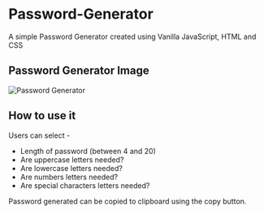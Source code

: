 # Password-Generator
A simple Password Generator created using Vanilla JavaScript, HTML and CSS

## Password Generator Image
![Password Generator](/images/generator_layout.png)

## How to use it
Users can select -
* Length of password (between 4 and 20)
* Are uppercase letters needed?
* Are lowercase letters needed?
* Are numbers letters needed?
* Are special characters letters needed?

Password generated can be copied to clipboard using the copy button.
